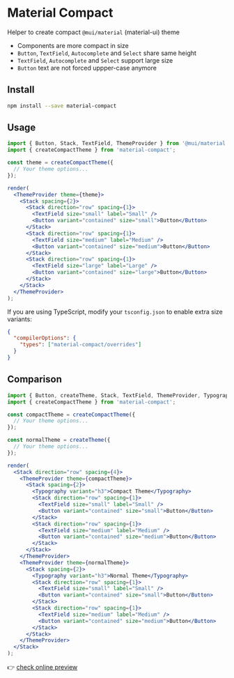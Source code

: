 # Material Compact

Helper to create compact `@mui/material` (material-ui) theme

- Components are more compact in size
- `Button`, `TextField`, `Autocomplete` and `Select` share same height
- `TextField`, `Autocomplete` and `Select` support large size
- `Button` text are not forced uppper-case anymore

## Install

```bash
npm install --save material-compact
```

## Usage

```jsx
import { Button, Stack, TextField, ThemeProvider } from '@mui/material';
import { createCompactTheme } from 'material-compact';

const theme = createCompactTheme({
  // Your theme options...
});

render(
  <ThemeProvider theme={theme}>
    <Stack spacing={2}>
      <Stack direction="row" spacing={1}>
        <TextField size="small" label="Small" />
        <Button variant="contained" size="small">Button</Button>
      </Stack>
      <Stack direction="row" spacing={1}>
        <TextField size="medium" label="Medium" />
        <Button variant="contained" size="medium">Button</Button>
      </Stack>
      <Stack direction="row" spacing={1}>
        <TextField size="large" label="Large" />
        <Button variant="contained" size="large">Button</Button>
      </Stack>
    </Stack>
  </ThemeProvider>
);
```

If you are using TypeScript, modify your `tsconfig.json` to enable extra size variants:

```json
{
  "compilerOptions": {
    "types": ["material-compact/overrides"]
  }
}
```

## Comparison

```jsx
import { Button, createTheme, Stack, TextField, ThemeProvider, Typography } from '@mui/material';
import { createCompactTheme } from 'material-compact';

const compactTheme = createCompactTheme({
  // Your theme options...
});

const normalTheme = createTheme({
  // Your theme options...
});

render(
  <Stack direction="row" spacing={4}>
    <ThemeProvider theme={compactTheme}>
      <Stack spacing={2}>
        <Typography variant="h3">Compact Theme</Typography>
        <Stack direction="row" spacing={1}>
          <TextField size="small" label="Small" />
          <Button variant="contained" size="small">Button</Button>
        </Stack>
        <Stack direction="row" spacing={1}>
          <TextField size="medium" label="Medium" />
          <Button variant="contained" size="medium">Button</Button>
        </Stack>
      </Stack>
    </ThemeProvider>
    <ThemeProvider theme={normalTheme}>
      <Stack spacing={2}>
        <Typography variant="h3">Normal Theme</Typography>
        <Stack direction="row" spacing={1}>
          <TextField size="small" label="Small" />
          <Button variant="contained" size="small">Button</Button>
        </Stack>
        <Stack direction="row" spacing={1}>
          <TextField size="medium" label="Medium" />
          <Button variant="contained" size="medium">Button</Button>
        </Stack>
      </Stack>
    </ThemeProvider>
  </Stack>
);
```

👉 [check online preview](https://guoyunhe.github.io/material-compact/)

